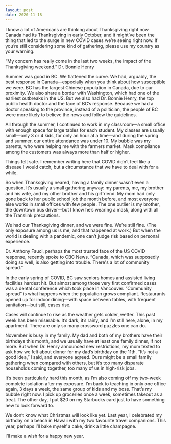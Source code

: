 ```yaml
---
layout: post
date: 2020-11-18
---
```


I know a lot of Americans are thinking about Thanksgiving right now. Canada had its Thanksgiving in early October, and it might’ve been the thing that led to the surge in new COVID cases we’re seeing right now. If you’re still considering some kind of gathering, please use my country as your warning.

“My concern has really come in the last two weeks, the impact of the Thanksgiving weekend.” Dr. Bonnie Henry

Summer was good in BC. We flattened the curve. We had, arguably, the best response in Canada—especially when you think about how susceptible we were. BC has the largest Chinese population in Canada, due to our proximity. We also share a border with Washington, which had one of the earliest outbreaks in the US. But we also had Dr. Bonnie Henry, the top public health doctor and the face of BC’s response. Because we had a doctor speaking to the province, instead of a politician, the people of BC were more likely to believe the news and follow the guidelines.

All through the summer, I continued to work in my classroom—a small office with enough space for large tables for each student. My classes are usually small—only 3 or 4 kids, for only an hour at a time—and during the spring and summer, our entire attendance was under 10. My bubble was my parents, who were helping me with the farmers market. Mask compliance among the customers was always more than half or higher.

Things felt safe. I remember writing here that COVID didn’t feel like a disease I would catch, but a circumstance that we have to deal with for a while.

So when Thanksgiving neared, having a family dinner wasn’t even a question. It’s usually a small gathering anyway: my parents, me, my brother and his wife, and my other brother and his girlfriend. My mom had only gone back to her public school job the month before, and most everyone else works in small offices with few people. The one outlier is my brother, the downtown bus driver—but I know he’s wearing a mask, along with all the Translink precautions.

We had our Thanksgiving dinner, and we were fine. We’re still fine. (The only exposure among us is me, and that happened at work.) But when the world is dealing with a pandemic, one can’t judge risk based on personal experience.

Dr. Anthony Fauci, perhaps the most trusted face of the US COVID response, recently spoke to CBC News. “Canada, which was supposedly doing so well, is also getting into trouble. There's a lot of community spread.”

In the early spring of COVID, BC saw seniors homes and assisted living facilities hardest hit. But almost among those very first confirmed cases was a dental conference which took place in Vancouver. “Community spread” is what happens when the population grows compliant. Restaurants opened up for indoor dining—with space between tables, with frequent sanitation—but still, cases rise.

Cases will continue to rise as the weather gets colder, wetter. This past week has been miserable. It’s dark, it’s rainy, and I’m still here, alone, in my apartment. There are only so many crossword puzzles one can do.

November is busy in my family. My dad and both of my brothers have their birthdays this month, and we usually have at least one family dinner, if not more. But when Dr. Henry announced new restrictions, my mom texted to ask how we felt about dinner for my dad’s birthday on the 11th. “It’s not a good idea,” I said, and everyone agreed. Ours might be a small family gathering when compared with others, but it’s too many disparate households coming together, too many of us in high-risk jobs.

It’s been particularly hard this month, as I’m also coming off my two-week complete isolation after my exposure. I’m back to teaching in only one office again, 3 days a week, the same group of kids and my boss. That’s my bubble right now. I pick up groceries once a week, sometimes takeout as a treat. The other day, I put $20 on my Starbucks card just to have something new to look forward to.

We don’t know what Christmas will look like yet. Last year, I celebrated my birthday on a beach in Hawaii with my two favourite travel companions. This year, perhaps I’ll bake myself a cake, drink a little champagne.

I’ll make a wish for a happy new year.
